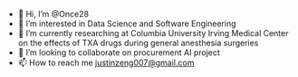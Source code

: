 - 👋 Hi, I’m @Once28
- 👀 I’m interested in Data Science and Software Engineering
- 🌱 I’m currently researching at Columbia University Irving Medical Center on the effects of TXA drugs during general anesthesia surgeries
- 💞️ I’m looking to collaborate on procurement AI project
- 📫 How to reach me justinzeng007@gmail.com

<!---
Once28/Once28 is a ✨ special ✨ repository because its `README.md` (this file) appears on your GitHub profile.
You can click the Preview link to take a look at your changes.
--->
